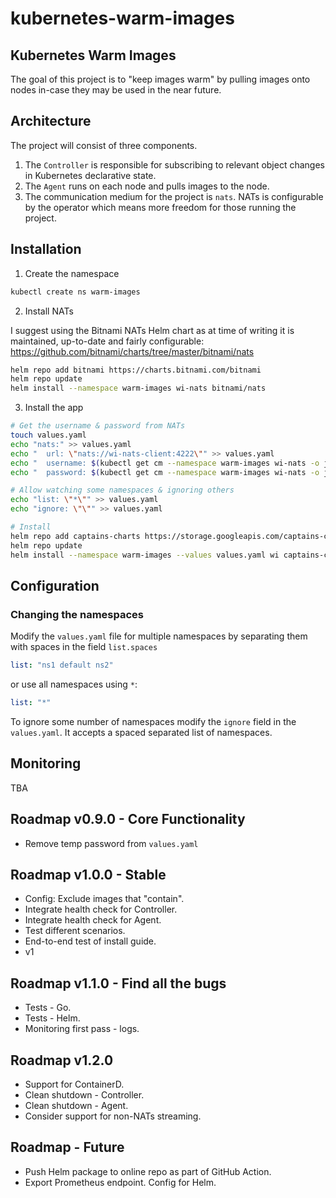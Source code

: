 # kubernetes-warm-images

## Kubernetes Warm Images

The goal of this project is to "keep images warm" by pulling images onto nodes in-case they may be used in the near
future.

## Architecture

The project will consist of three components.

1. The `Controller` is responsible for subscribing to relevant object changes in Kubernetes declarative state.
2. The `Agent` runs on each node and pulls images to the node.
3. The communication medium for the project is `nats`. NATs is configurable by the operator which means more freedom for
   those running the project.

## Installation

1. Create the namespace

```bash
kubectl create ns warm-images
```   

2. Install NATs

I suggest using the Bitnami NATs Helm chart as at time of writing it is maintained, up-to-date and fairly
configurable: https://github.com/bitnami/charts/tree/master/bitnami/nats

```bash
helm repo add bitnami https://charts.bitnami.com/bitnami
helm repo update
helm install --namespace warm-images wi-nats bitnami/nats
```

3. Install the app

```bash
# Get the username & password from NATs
touch values.yaml
echo "nats:" >> values.yaml
echo "  url: \"nats://wi-nats-client:4222\"" >> values.yaml
echo "  username: $(kubectl get cm --namespace warm-images wi-nats -o jsonpath='{.data.*}' | grep -m 1 user | awk '{print $2}')" >> values.yaml 
echo "  password: $(kubectl get cm --namespace warm-images wi-nats -o jsonpath='{.data.*}' | grep -m 1 password | awk '{print $2}')" >> values.yaml

# Allow watching some namespaces & ignoring others
echo "list: \"*\"" >> values.yaml
echo "ignore: \"\"" >> values.yaml

# Install 
helm repo add captains-charts https://storage.googleapis.com/captains-charts
helm repo update
helm install --namespace warm-images --values values.yaml wi captains-charts/warm-images
```   

## Configuration

### Changing the namespaces

Modify the `values.yaml` file for multiple namespaces by separating them with spaces in the field `list.spaces`

```yaml
list: "ns1 default ns2"
```

or use all namespaces using `*`:

```yaml
list: "*"
```

To ignore some number of namespaces modify the `ignore` field in the `values.yaml`. It accepts a spaced separated list
of namespaces.

## Monitoring
TBA

## Roadmap v0.9.0 - Core Functionality

- Remove temp password from `values.yaml`

## Roadmap v1.0.0 - Stable

- Config: Exclude images that "contain".
- Integrate health check for Controller.
- Integrate health check for Agent.
- Test different scenarios.
- End-to-end test of install guide.
- v1

## Roadmap v1.1.0 - Find all the bugs
- Tests - Go.
- Tests - Helm.
- Monitoring first pass - logs.

## Roadmap v1.2.0

- Support for ContainerD.
- Clean shutdown - Controller.
- Clean shutdown - Agent.
- Consider support for non-NATs streaming.

## Roadmap - Future
- Push Helm package to online repo as part of GitHub Action.
- Export Prometheus endpoint. Config for Helm.
